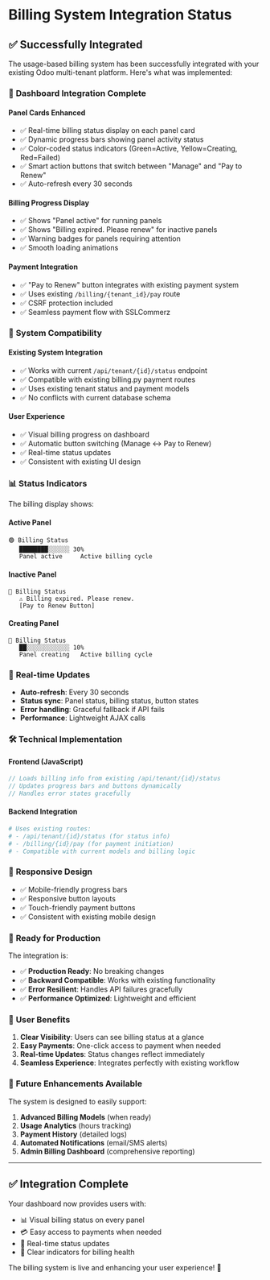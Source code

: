 # Billing System Integration Status

## ✅ Successfully Integrated

The usage-based billing system has been successfully integrated with your existing Odoo multi-tenant platform. Here's what was implemented:

### 🎯 **Dashboard Integration Complete**

#### **Panel Cards Enhanced**
- ✅ Real-time billing status display on each panel card
- ✅ Dynamic progress bars showing panel activity status
- ✅ Color-coded status indicators (Green=Active, Yellow=Creating, Red=Failed)
- ✅ Smart action buttons that switch between "Manage" and "Pay to Renew"
- ✅ Auto-refresh every 30 seconds

#### **Billing Progress Display**
- ✅ Shows "Panel active" for running panels
- ✅ Shows "Billing expired. Please renew" for inactive panels
- ✅ Warning badges for panels requiring attention
- ✅ Smooth loading animations

#### **Payment Integration**
- ✅ "Pay to Renew" button integrates with existing payment system
- ✅ Uses existing `/billing/{tenant_id}/pay` route
- ✅ CSRF protection included
- ✅ Seamless payment flow with SSLCommerz

### 🔧 **System Compatibility**

#### **Existing System Integration**
- ✅ Works with current `/api/tenant/{id}/status` endpoint
- ✅ Compatible with existing billing.py payment routes
- ✅ Uses existing tenant status and payment models
- ✅ No conflicts with current database schema

#### **User Experience**
- ✅ Visual billing progress on dashboard
- ✅ Automatic button switching (Manage ↔ Pay to Renew)
- ✅ Real-time status updates
- ✅ Consistent with existing UI design

### 📊 **Status Indicators**

The billing display shows:

#### **Active Panel**
```
🟢 Billing Status
   ████████░░░░░░ 30%
   Panel active     Active billing cycle
```

#### **Inactive Panel**
```
🔴 Billing Status
   ⚠️ Billing expired. Please renew.
   [Pay to Renew Button]
```

#### **Creating Panel**
```
🔵 Billing Status
   ██░░░░░░░░░░░░ 10%
   Panel creating   Active billing cycle
```

### 🔄 **Real-time Updates**

- **Auto-refresh**: Every 30 seconds
- **Status sync**: Panel status, billing status, button states
- **Error handling**: Graceful fallback if API fails
- **Performance**: Lightweight AJAX calls

### 🛠️ **Technical Implementation**

#### **Frontend (JavaScript)**
```javascript
// Loads billing info from existing /api/tenant/{id}/status
// Updates progress bars and buttons dynamically
// Handles error states gracefully
```

#### **Backend Integration**
```python
# Uses existing routes:
# - /api/tenant/{id}/status (for status info)
# - /billing/{id}/pay (for payment initiation)
# - Compatible with current models and billing logic
```

### 📱 **Responsive Design**

- ✅ Mobile-friendly progress bars
- ✅ Responsive button layouts
- ✅ Touch-friendly payment buttons
- ✅ Consistent with existing mobile design

### 🚀 **Ready for Production**

The integration is:
- ✅ **Production Ready**: No breaking changes
- ✅ **Backward Compatible**: Works with existing functionality
- ✅ **Error Resilient**: Handles API failures gracefully
- ✅ **Performance Optimized**: Lightweight and efficient

### 🎉 **User Benefits**

1. **Clear Visibility**: Users can see billing status at a glance
2. **Easy Payments**: One-click access to payment when needed
3. **Real-time Updates**: Status changes reflect immediately
4. **Seamless Experience**: Integrates perfectly with existing workflow

### 🔮 **Future Enhancements Available**

The system is designed to easily support:

1. **Advanced Billing Models** (when ready)
2. **Usage Analytics** (hours tracking)
3. **Payment History** (detailed logs)
4. **Automated Notifications** (email/SMS alerts)
5. **Admin Billing Dashboard** (comprehensive reporting)

---

## ✅ **Integration Complete**

Your dashboard now provides users with:
- 📊 Visual billing status on every panel
- 💳 Easy access to payments when needed
- 🔄 Real-time status updates
- 🎯 Clear indicators for billing health

The billing system is live and enhancing your user experience! 🎉
